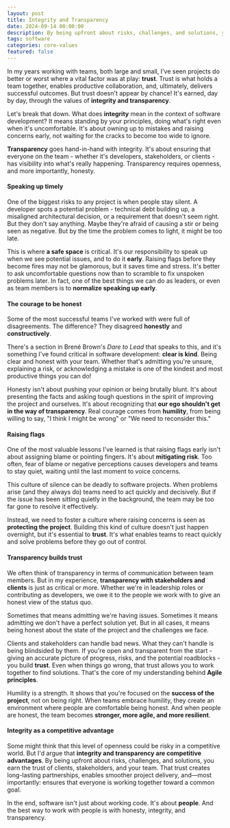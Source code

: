 ```yaml
---
layout: post
title: Integrity and Transparency
date: 2024-09-14 00:00:00
description: By being upfront about risks, challenges, and solutions, you earn the trust of clients, stakeholders, and your team.
tags: software
categories: core-values
featured: false
---
```


In my years working with teams, both large and small, I've seen projects do better or worst where a vital factor was at play: **trust**. Trust is what holds a team together, enables productive collaboration, and, ultimately, delivers successful outcomes. But trust doesn't appear by chance! It's earned, day by day, through the values of **integrity and transparency**.

Let's break that down. What does **integrity** mean in the context of software development? It means standing by your principles, doing what's right even when it's uncomfortable. It's about owning up to mistakes and raising concerns early, not waiting for the cracks to become too wide to ignore.

**Transparency** goes hand-in-hand with integrity. It's about ensuring that everyone on the team - whether it's developers, stakeholders, or clients - has visibility into what's really happening. Transparency requires openness, and more importantly, honesty.

#### Speaking up timely

One of the biggest risks to any project is when people stay silent. A developer spots a potential problem - technical debt building up, a misaligned architectural decision, or a requirement that doesn't seem right. But they don't say anything. Maybe they're afraid of causing a stir or being seen as negative. But by the time the problem comes to light, it might be too late.

This is where **a safe space** is critical. It's our responsibility to speak up when we see potential issues, and to do it **early**. Raising flags before they become fires may not be glamorous, but it saves time and stress. It's better to ask uncomfortable questions now than to scramble to fix unspoken problems later. In fact, one of the best things we can do as leaders, or even as team members is to **normalize speaking up early**. 

#### The courage to be honest

Some of the most successful teams I've worked with were full of disagreements. The difference? They disagreed **honestly** and **constructively**.  

There's a section in Brené Brown's *Dare to Lead* that speaks to this, and it's something I've found critical in software development: **clear is kind**. Being clear and honest with your team. Whether that's admitting you're unsure, explaining a risk, or acknowledging a mistake is one of the kindest and most productive things you can do!

Honesty isn't about pushing your opinion or being brutally blunt. It's about presenting the facts and asking tough questions in the spirit of improving the project and ourselves. It's about recognizing that **our ego shouldn't get in the way of transparency**. Real courage comes from **humility**, from being willing to say, "I think I might be wrong" or "We need to reconsider this."

#### Raising flags

One of the most valuable lessons I've learned is that raising flags early isn't about assigning blame or pointing fingers. It's about **mitigating risk**. Too often, fear of blame or negative perceptions causes developers and teams to stay quiet, waiting until the last moment to voice concerns.

This culture of silence can be deadly to software projects. When problems arise (and they always do) teams need to act quickly and decisively. But if the issue has been sitting quietly in the background, the team may be too far gone to resolve it effectively.

Instead, we need to foster a culture where raising concerns is seen as **protecting the project**. Building this kind of culture doesn't just happen overnight, but it's essential to **trust**. It's what enables teams to react quickly and solve problems before they go out of control.

#### Transparency builds trust

We often think of transparency in terms of communication between team members. But in my experience, **transparency with stakeholders and clients** is just as critical or more. Whether we're in leadership roles or contributing as developers, we owe it to the people we work with to give an honest view of the status quo. 

Sometimes that means admitting we're having issues. Sometimes it means admitting we don't have a perfect solution yet. But in all cases, it means being honest about the state of the project and the challenges we face.

Clients and stakeholders can handle bad news. What they can't handle is being blindsided by them. If you're open and transparent from the start - giving an accurate picture of progress, risks, and the potential roadblocks - you build **trust**. Even when things go wrong, that trust allows you to work together to find solutions. That's the core of my understanding behind **Agile principles**.

Humility is a strength. It shows that you're focused on the **success of the project**, not on being right. When teams embrace humility, they create an environment where people are comfortable being honest. And when people are honest, the team becomes **stronger, more agile, and more resilient**.

#### Integrity as a competitive advantage

Some might think that this level of openness could be risky in a competitive world. But I'd argue that **integrity and transparency are competitive advantages**. By being upfront about risks, challenges, and solutions, you earn the trust of clients, stakeholders, and your team. That trust creates long-lasting partnerships, enables smoother project delivery, and—most importantly: ensures that everyone is working together toward a common goal.

In the end, software isn't just about working code. It's about **people**. And the best way to work with people is with honesty, integrity, and transparency.